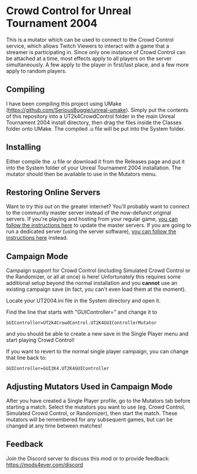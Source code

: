 # Crowd Control for Unreal Tournament 2004

This is a mutator which can be used to connect to the Crowd Control service, which allows Twitch Viewers to interact with a game that a streamer is participating in.
Since only one instance of Crowd Control can be attached at a time, most effects apply to all players on the server simultaneously.  A few apply to the player in first/last place, and a few more apply to random players.


## Compiling

I have been compiling this project using UMake (https://github.com/SeriousBuggie/unreal-umake).  Simply put the contents of this repository into a UT2k4CrowdControl folder in the main Unreal Tournament 2004 install directory, then drag the files inside the Classes folder onto UMake.
The compiled .u file will be put into the System folder.


## Installing

Either compile the .u file or download it from the Releases page and put it into the System folder of your Unreal Tournament 2004 installation.  The mutator should then be available to use in the Mutators menu.


## Restoring Online Servers

Want to try this out on the greater internet?  You'll probably want to connect to the community master server instead of the now-defunct original servers.  If you're playing and hosting from your regular game, [you can follow the instructions here](https://ut2004serverlist.com/how-to-update-your-game/) to update the master servers.  If you are going to run a dedicated server (using the server software), [you can follow the instructions here](https://ut2004serverlist.com/updating-your-game-server/) instead.


## Campaign Mode

Campaign support for Crowd Control (including Simulated Crowd Control or the Randomizer, or all at once) is here!  Unfortunately this requires some additional setup beyond the normal installation and you **cannot** use an existing campaign save (in fact, you can't even load them at the moment).

Locate your UT2004.ini file in the System directory and open it.

Find the line that starts with "GUIController=" and change it to

```
GUIController=UT2k4CrowdControl.UT2K4GUIControllerMutator
```

and you should be able to create a new save in the Single Player menu and start playing Crowd Control!

If you want to revert to the normal single player campaign, you can change that line back to:

```
GUIController=GUI2K4.UT2K4GUIController
```

## Adjusting Mutators Used in Campaign Mode

After you have created a Single Player profile, go to the Mutators tab before starting a match.  Select the mutators you want to use (eg. Crowd Control, Simulated Crowd Control, or Randomizer), then start the match.  These mutators will be remembered for any subsequent games, but can be changed at any time between matches!

## Feedback
  
Join the Discord server to discuss this mod or to provide feedback: https://mods4ever.com/discord

  

